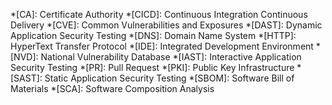 *[CA]: Certificate Authority
*[CICD]: Continuous Integration Continuous Delivery
*[CVE]: Common Vulnerabilities and Exposures
*[DAST]: Dynamic Application Security Testing
*[DNS]: Domain Name System
*[HTTP]: HyperText Transfer Protocol
*[IDE]: Integrated Development Environment
*[NVD]: National Vulnerability Database
*[IAST]: Interactive Application Security Testing
*[PR]: Pull Request
*[PKI]: Public Key Infrastructure
*[SAST]: Static Application Security Testing
*[SBOM]: Software Bill of Materials
*[SCA]: Software Composition Analysis
